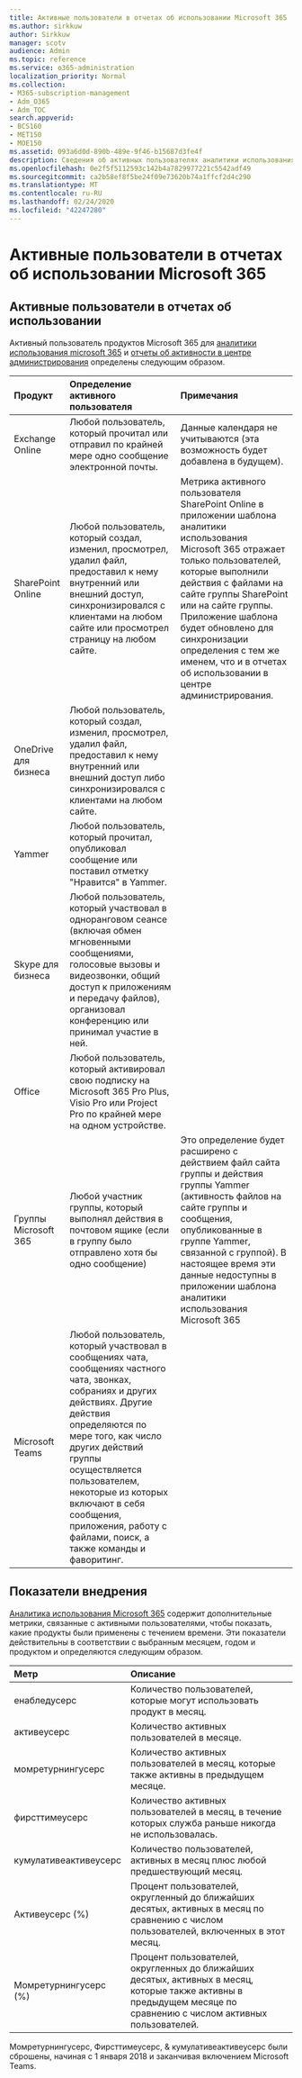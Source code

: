 ```yaml
---
title: Активные пользователи в отчетах об использовании Microsoft 365
ms.author: sirkkuw
author: Sirkkuw
manager: scotv
audience: Admin
ms.topic: reference
ms.service: o365-administration
localization_priority: Normal
ms.collection:
- M365-subscription-management
- Adm_O365
- Adm_TOC
search.appverid:
- BCS160
- MET150
- MOE150
ms.assetid: 093a6d0d-890b-489e-9f46-b15687d3fe4f
description: Сведения об активных пользователях аналитики использования Microsoft 365, отчетах об активности и метриках внедрения.
ms.openlocfilehash: 0e2f5f5112593c142b4a7829977221c5542adf49
ms.sourcegitcommit: ca2b58ef8f5be24f09e73620b74a1ffcf2d4c290
ms.translationtype: MT
ms.contentlocale: ru-RU
ms.lasthandoff: 02/24/2020
ms.locfileid: "42247280"
---
```

# <a name="active-user-in-microsoft-365-usage-reports"></a>Активные пользователи в отчетах об использовании Microsoft 365

## <a name="active-user-in-usage-reports"></a>Активные пользователи в отчетах об использовании

Активный пользователь продуктов Microsoft 365 для [аналитики использования microsoft 365](usage-analytics.md) и [отчеты об активности в центре администрирования](../activity-reports/activity-reports.md) определены следующим образом. 
  
|**Продукт**|**Определение активного пользователя**|**Примечания**|
|:-----|:-----|:-----|
|Exchange Online  <br/> |Любой пользователь, который прочитал или отправил по крайней мере одно сообщение электронной почты.  <br/> |Данные календаря не учитываются (эта возможность будет добавлена в будущем).  <br/> |
|SharePoint Online  <br/> |Любой пользователь, который создал, изменил, просмотрел, удалил файл, предоставил к нему внутренний или внешний доступ, синхронизировался с клиентами на любом сайте или просмотрел страницу на любом сайте.  <br/> |Метрика активного пользователя SharePoint Online в приложении шаблона аналитики использования Microsoft 365 отражает только пользователей, которые выполнили действия с файлами на сайте группы SharePoint или на сайте группы. Приложение шаблона будет обновлено для синхронизации определения с тем же именем, что и в отчетах об использовании в центре администрирования.  <br/> |
|OneDrive для бизнеса  <br/> |Любой пользователь, который создал, изменил, просмотрел, удалил файл, предоставил к нему внутренний или внешний доступ либо синхронизировался с клиентами на любом сайте.  <br/> ||
|Yammer  <br/> |Любой пользователь, который прочитал, опубликовал сообщение или поставил отметку "Нравится" в Yammer.  <br/> ||
|Skype для бизнеса  <br/> |Любой пользователь, который участвовал в одноранговом сеансе (включая обмен мгновенными сообщениями, голосовые вызовы и видеозвонки, общий доступ к приложениям и передачу файлов), организовал конференцию или принимал участие в ней.  <br/> ||
|Office  <br/> |Любой пользователь, который активировал свою подписку на Microsoft 365 Pro Plus, Visio Pro или Project Pro по крайней мере на одном устройстве.  <br/> ||
|Группы Microsoft 365  <br/> |Любой участник группы, который выполнял действия в почтовом ящике (если в группу было отправлено хотя бы одно сообщение)  <br/> |Это определение будет расширено с действием файл сайта группы и действия группы Yammer (активность файлов на сайте группы и сообщения, опубликованные в группе Yammer, связанной с группой). В настоящее время эти данные недоступны в приложении шаблона аналитики использования Microsoft 365  <br/> |
|Microsoft Teams  <br/> |Любой пользователь, который участвовал в сообщениях чата, сообщениях частного чата, звонках, собраниях и других действиях. Другие действия определяются по мере того, как число других действий группы осуществляется пользователем, некоторые из которых включают в себя сообщения, приложения, работу с файлами, поиск, а также команды и фаворитинг.  <br/> ||
   
## <a name="adoption-metrics"></a>Показатели внедрения

[Аналитика использования Microsoft 365](usage-analytics.md) содержит дополнительные метрики, связанные с активными пользователями, чтобы показать, какие продукты были применены с течением времени. Эти показатели действительны в соответствии с выбранным месяцем, годом и продуктом и определяются следующим образом. 
  
|**Метр**|**Описание**|
|:-----|:-----|
|енабледусерс  <br/> |Количество пользователей, которые могут использовать продукт в месяц.  <br/> |
|активеусерс  <br/> |Количество активных пользователей в месяце.  <br/> |
|момретурнингусерс  <br/> |Количество активных пользователей в месяц, которые также активны в предыдущем месяце.  <br/> |
|фирсттимеусерс  <br/> |Количество активных пользователей в месяц, в течение которых служба раньше никогда не использовалась.  <br/> |
|кумулативеактивеусерс  <br/> |Количество пользователей, активных в месяц плюс любой предшествующий месяц.  <br/> |
|Активеусерс (%)  <br/> |Процент пользователей, округленный до ближайших десятых, активных в месяц по сравнению с числом пользователей, включенных в этот месяц.  <br/> |
|Момретурнингусерс (%)  <br/> |Процент пользователей, округленных до ближайших десятых, активных в месяц, которые также активны в предыдущем месяце по сравнению с числом активных пользователей.  <br/> |
   
Момретурнингусерс, Фирсттимеусерс, &amp; кумулативеактивеусерс были сброшены, начиная с 1 января 2018 и заканчивая включением Microsoft Teams.
  
